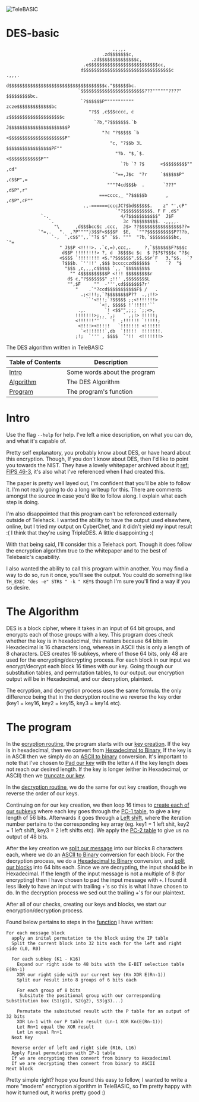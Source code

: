 ![TeleBASIC](https://raw.githubusercontent.com/telehack-foundation/.github/main/profile/svg/telebasic.svg)

# DES-basic
				                            .,,,.
				                        .zd$$$$$$$c,
				                    .zd$$$$$$$$$$$$$$c,
				                 .e$$$$$$$$$$$$$$$$$$$$$$$$$$cc,
				                d$$$$$$$$$$$$$$$$$$$$$$$$$$$$$$$$$c    .,,,.
				               d$$$$$$$$$$$$$$$$$$$$$$$$$$$$$$$$$$$$c."$$$$$$bc.
				               `$$$$$$$$$$$$$$$$$$$$$$$$???""""""????" $$$$$$$$$bc.
				                `?$$$$$$P"""""""""""              zcze$$$$$$$$$$$$$bc
				                   "?$$ ,c$$$cccc, c             z$$$$$$$$$$$$$$$$$$$$c
				                     `?b,"?$$$$$$$.`b           J$$$$$$$$$$$$$$$$$$$$$$P
				                        "?c "?$$$$$ `b         <$$$$$$$$$$$$$$$$$$$$$P"
				                           "c, "?$$b 3L        $$$$$$$$$$$$$$$$$PF""
				                             "?b. "$,`$.      <$$$$$$$$$$$$P""
				                               `?b `? ?$      <$$$$$$$$$""  ,cd"
				                            `"==,J$c  "?r     `$$$$$$P" ,c$$P",=
				                          """?4cd$$$b  .       `???"  ,d$P",r"
				                       ===cccc,_ "?$$$$$b       , ,c$P",cP""
				                 .,-======ccccJC?$bd$$$$$$.    z" "',cP"
				                             `"?$$$$$$$$$$$. F F .d$"
				 `-.                           4/?$$$$$$$$$$$"  J$F
				    `.                          3c ?$$$$$$$$$. .,,,,.
				      "\      ,d$$$bcc$c ,ccc,  J$> ??$$$$$$$$$$$$$$$$??=
				`"=,.   ".  ,?P"""")3$$F<$$$$F  $E,  `""?$$$$$$$$$$P???b,
				     `-,  `,c$$"',,`"?$ $" `$$. """  "?b,`$$$$$$$$$bc,  `"=
				        " J$$P <!!!!>. .`c,=),ccc,.     ?,`$$$$$$$F?$$$c
				         d$$P !!!!!!!!> ?, d  3$$$$c $c  $ ?$?$?$$$c "?$c
				        <$$$$ `!!!!!!!! <$."?$$$$$$",$$,$$r`F   3,"$$.  `?
				         ?$$$b. `''!!' ,$$$ bccccczd$$$$$$  `   `?  "$
				          "$$$ ,c,,,,c$$$$$ `,, `$$$$$$$$$
				            "" 4$$$$$$$$$$P <!!! $$$$$$$$$r
				           d$ c,"?$$$$$$$" ;!!' ,$$$$$$$$L
				           "",$F     ""  -''',cd$$$$$$$?r'
				              "    .`"?ccd$$$$$$$$$$$F$ /   .
				                .;<!!!;,`?$$$$$$$$P??  .,;!!>
				                  ``'<!!!;`?$$$$$ ;;<!!!!!!!>
				                       `<!, $$$$$ !'!!!!!'``
				               .,.       `! <$$"",;;; `;;<>,
				              !!!!!!!>;,, `,;   ` ,;!> !!!!!;
				              <!!!!!!''``` `!  ;!!!!!! `!!!!!;
				               <!!!!><!!!!!   `!!!!!!! <!!!!!!
				                `<!!!!!!!`,db  `!!!!!  !!!!!!!.
				              ;!;  `''' , $$$$  `'!!  <!!!!!!!>




The DES algorithm written in TeleBASIC


| Table of Contents | Description                 |
|-------------------|-----------------------------|
| [Intro](https://github.com/ihaveroot/DES-basic/edit/main/README.md#intro) | Some words about the program|
| [Algorithm](https://github.com/ihaveroot/DES-basic/edit/main/README.md#algorithm) | The DES Algorithm |
| [Program](https://github.com/ihaveroot/DES-basic/edit/main/README.md#the-program) | The program's function |




# Intro
   Use the flag `--help` for help. I've left a nice description, on what you can do, and what it's capable of.
   
   Pretty self explanatory, you probably know about DES, or have heard about this encryption.
   Though, If you don't know about DES, then I'd like to point you towards the NIST. They have a lovely whitepaper archived about it [ref: FIPS 46-3](https://csrc.nist.gov/csrc/media/publications/fips/46/3/archive/1999-10-25/documents/fips46-3.pdf "FIPS 46-3 DES Algorithm pdf"), it's also what I've referenced when I had created this.
   
   The paper is pretty well layed out, I'm confident that you'll be able to follow it. I'm not really going to do a long writeup for this. There are comments amongst the source in case you'd like to follow along. I explain what each step is doing.
   
   I'm also disappointed that this program can't be referenced externally outside of Telehack. I wanted the ability to have the output used elsewhere, online, but I tried my output on CyberChef, and it didn't yield my input result :( I think that they're using TripleDES. A little disappointing :(
   
   With that being said, I'll consider this a Telehack port. Though it does follow the encryption algorithm true to the whitepaper and to the best of Telebasic's capability.
   
   I also wanted the ability to call this program within another. You may find a way to do so, run it once, you'll see the output. You could do something like `TH_EXEC "des -e" STR$ " -k " KEY$` though I'm sure you'll find a way if you so desire.
   

# The Algorithm
DES is a block cipher, where it takes in an input of 64 bit groups, and encrypts each of those groups with a key. This program does check whether the key is in hexadecimal, this matters because 64 bits in Hexadecimal is 16 characters long, whereas in ASCII this is only a length of 8 characters. DES creates 16 subkeys, where of those 64 bits, only 48 are used for the encrypting/decrypting process. For each block in our input we encrypt/decrypt each block 16 times with our key. Going though our substitution tables, and permutation tables, to our output. our encryption output will be in Hexadecimal, and our decryption, plaintext.

The ecryption, and decryption process uses the same formula. the only difference being that in the decryption routine we reverse the key order (key1 = key16, key2 = key15, key3 = key14 etc).


# The program

In the [ecryption routine](https://github.com/ihaveroot/DES-basic/blob/d34a7659cfe4d424369c0e0a24ee8c5e2d08e0eb/src/des.bas#L214), the program starts with our [key creation](https://github.com/ihaveroot/DES-basic/blob/d34a7659cfe4d424369c0e0a24ee8c5e2d08e0eb/src/des.bas#L137). If the key is in hexadecimal, then we convert from [Hexadecimal to Binary](https://github.com/ihaveroot/DES-basic/blob/d34a7659cfe4d424369c0e0a24ee8c5e2d08e0eb/src/des.bas#L161), If the key is in ASCII then we simply do an [ASCII to binary](https://github.com/ihaveroot/DES-basic/blob/d34a7659cfe4d424369c0e0a24ee8c5e2d08e0eb/src/des.bas#L176) conversion. It's important to note that I've chosen to [Pad our key](https://github.com/ihaveroot/DES-basic/blob/d34a7659cfe4d424369c0e0a24ee8c5e2d08e0eb/src/des.bas#L155) with the letter `A` if the key length does not reach our desired length. If the key is longer (either in Hexadecimal, or ASCII) then we [truncate our key](https://github.com/ihaveroot/DES-basic/blob/d34a7659cfe4d424369c0e0a24ee8c5e2d08e0eb/src/des.bas#L158).

In the [decryption routine](https://github.com/ihaveroot/DES-basic/blob/d34a7659cfe4d424369c0e0a24ee8c5e2d08e0eb/src/des.bas#L415), we do the same for out key creation, though we reverse the order of our keys.

Continuing on for our key creation, we then loop 16 times to [create each of our subkeys](https://github.com/ihaveroot/DES-basic/blob/d34a7659cfe4d424369c0e0a24ee8c5e2d08e0eb/src/des.bas#L181) where each key goes through the [PC-1 table](https://github.com/ihaveroot/DES-basic/blob/d34a7659cfe4d424369c0e0a24ee8c5e2d08e0eb/src/des.bas#L13), to give a key length of 56 bits. Afterwards it goes through a [Left shift](https://github.com/ihaveroot/DES-basic/blob/d34a7659cfe4d424369c0e0a24ee8c5e2d08e0eb/src/des.bas#L14), where the iteration number pertains to the corresponding key array (eg. key1 = 1 left shit, key2 = 1 left shift, key3 = 2 left shifts etc). We apply the [PC-2 table](https://github.com/ihaveroot/DES-basic/blob/d34a7659cfe4d424369c0e0a24ee8c5e2d08e0eb/src/des.bas#L15) to give us na output of 48 bits.

After the key creation we [split our message](https://github.com/ihaveroot/DES-basic/blob/d34a7659cfe4d424369c0e0a24ee8c5e2d08e0eb/src/des.bas#L226) into our blocks 8 characters each, where we do an [ASCII to Binary](https://github.com/ihaveroot/DES-basic/blob/d34a7659cfe4d424369c0e0a24ee8c5e2d08e0eb/src/des.bas#L240) conversion for each block. For the decryption process, we do a [Hexadecimal to Binary](https://github.com/ihaveroot/DES-basic/blob/d34a7659cfe4d424369c0e0a24ee8c5e2d08e0eb/src/des.bas#L450) conversion, and [split our blocks](https://github.com/ihaveroot/DES-basic/blob/d34a7659cfe4d424369c0e0a24ee8c5e2d08e0eb/src/des.bas#L441) into 64 bits each. Since we are decrypting, the input should be in Hexadecimal. If the length of the input message is not a multiple of 8 (for encrypting) then I have chosen to pad the input message with `+`. I found it less likely to have an input with trailing +'s so this is what I have chosen to do. In the decryption process we sed out the trailing +'s for our plaintext.

After all of our checks, creating our keys and blocks, we start our encryption/decryption process. 

Found below pertains to steps in the [function](https://github.com/ihaveroot/DES-basic/blob/d34a7659cfe4d424369c0e0a24ee8c5e2d08e0eb/src/des.bas#L247) I have written:
```
For each message block
  apply an inital permutation to the block using the IP table
  Split the current block into 32 bits each for the left and right side (L0, R0)
  
  For each subkey (K1 - K16)
    Expand our right side to 48 bits with the E-BIT selection table E(Rn-1)
    XOR our right side with our current key (Kn XOR E(Rn-1))
    Split our result into 8 groups of 6 bits each
    
    For each group of 8 bits
     Subsitute the positional group with our corresponding Substitution box (S1(g1), S2(g2), S3(g3)...)

    Permutate the subsituted result with the P table for an output of 32 bits
    XOR Ln-1 with our P table result (Ln-1 XOR Kn(E(Rn-1)))
    Let Rn+1 equal the XOR result
    Let Ln equal Rn+1
  Next Key
  
  Reverse order of left and right side (R16, L16)
  Apply Final permutation with IP-1 table
  If we are encrypting then convert from binary to Hexadecimal
  If we are decrypting then convert from binary to ASCII
Next block
```

Pretty simple right? hope you found this easy to follow, I wanted to write a more "modern" encryption algorithm in TeleBASIC, so I'm pretty happy with how it turned out, it works pretty good :)
    
  
    
